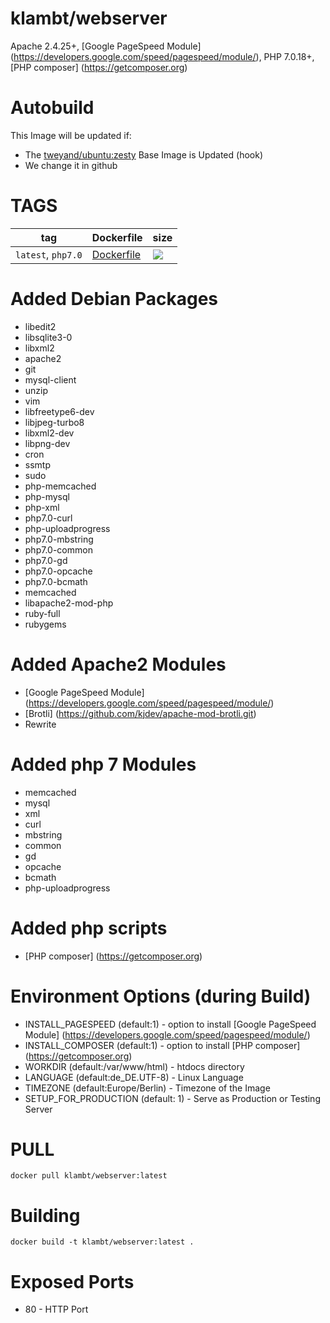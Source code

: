 # klambt/webserver

Apache 2.4.25+, [Google PageSpeed Module] (https://developers.google.com/speed/pagespeed/module/), PHP 7.0.18+, [PHP composer] (https://getcomposer.org)

Autobuild
======
This Image will be updated if:
* The [tweyand/ubuntu:zesty](https://hub.docker.com/r/tweyand/ubuntu/) Base Image is Updated (hook)
* We change it in github

TAGS
======
| tag                          | Dockerfile                      | size |
| ---------------------------- | -------------------------------- | ---- |
| ```latest```, ```php7.0``` | [Dockerfile](https://github.com/klambt/webserver/blob/master/Dockerfile)   | [![](https://images.microbadger.com/badges/image/klambt/webserver:php7.0.svg)](https://microbadger.com/images/klambt/webserver:php7.0 "Get your own image badge on microbadger.com") |


Added Debian Packages
======
* libedit2
* libsqlite3-0
* libxml2
* apache2
* git
* mysql-client
* unzip
* vim
* libfreetype6-dev
* libjpeg-turbo8
* libxml2-dev
* libpng-dev
* cron
* ssmtp
* sudo
* php-memcached
* php-mysql
* php-xml
* php7.0-curl
* php-uploadprogress
* php7.0-mbstring
* php7.0-common
* php7.0-gd
* php7.0-opcache
* php7.0-bcmath
* memcached
* libapache2-mod-php
* ruby-full
* rubygems

Added Apache2 Modules
======
* [Google PageSpeed Module] (https://developers.google.com/speed/pagespeed/module/)
* [Brotli] (https://github.com/kjdev/apache-mod-brotli.git)
* Rewrite

Added php 7 Modules
======
* memcached
* mysql
* xml
* curl                                            
* mbstring
* common
* gd
* opcache
* bcmath
* php-uploadprogress

Added php scripts
======
* [PHP composer] (https://getcomposer.org)

Environment Options (during Build)
======
* INSTALL_PAGESPEED (default:1) - option to install [Google PageSpeed Module] (https://developers.google.com/speed/pagespeed/module/)
* INSTALL_COMPOSER (default:1) - option to install [PHP composer] (https://getcomposer.org)
* WORKDIR (default:/var/www/html) - htdocs directory
* LANGUAGE (default:de_DE.UTF-8) - Linux Language
* TIMEZONE (default:Europe/Berlin) - Timezone of the Image
* SETUP_FOR_PRODUCTION (default: 1) - Serve as Production or Testing Server

PULL
=======
```docker pull klambt/webserver:latest```

Building
========

```docker build -t klambt/webserver:latest .```

Exposed Ports
=======
* 80 - HTTP Port

